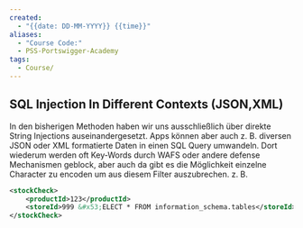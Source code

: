 ```yaml
---
created:
  - "{{date: DD-MM-YYYY}} {{time}}"
aliases:
  - "Course Code:"
  - PSS-Portswigger-Academy
tags:
  - Course/
---
```

## SQL Injection In Different Contexts (JSON,XML)

In den bisherigen Methoden haben wir uns ausschließlich über direkte String Injections auseinandergesetzt. 
Apps können aber auch z. B. diversen JSON oder XML formatierte Daten in einen SQL Query umwandeln. Dort wiederum werden oft Key-Words durch WAFS oder andere defense Mechanismen geblock, aber auch da gibt es die Möglichkeit einzelne Character zu encoden um aus diesem Filter auszubrechen.
z. B.

```xml
<stockCheck> 
	<productId>123</productId> 
	<storeId>999 &#x53;ELECT * FROM information_schema.tables</storeId> 
</stockCheck>
```
